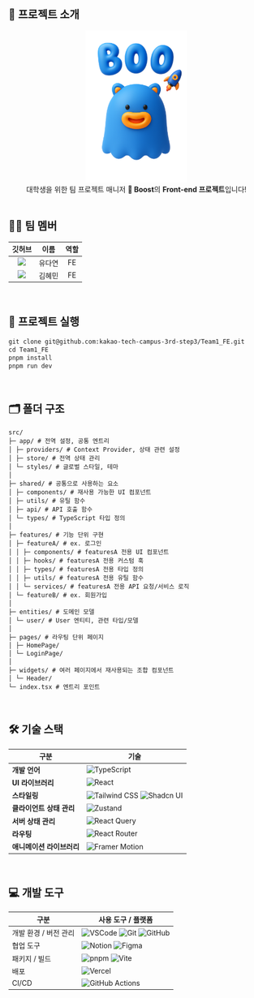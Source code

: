 ## 🚀 프로젝트 소개

<div align="center">
  <img src="src\shared\assets\images/boo-with-title.png" width="200" />
</div>
<div align="center">
대학생을 위한 팀 프로젝트 매니저 <strong>🚀 Boost</strong>의 <strong>Front-end 프로젝트</strong>입니다!
</div>

<br/>

## 👩‍💻 팀 멤버

|                                                                깃허브                                                                 |  이름  | 역할 |
| :-----------------------------------------------------------------------------------------------------------------------------------: | :----: | :--: |
| <div align="center">[<img src="https://avatars.githubusercontent.com/u/143688136?v=4" width="60"/>](https://github.com/daaoooy)</div> | 유다연 |  FE  |
| <div align="center">[<img src="https://avatars.githubusercontent.com/u/129584580?v=4" width="60"/>](https://github.com/hyemomo)</div> | 김혜민 |  FE  |

<br/>

## 🔧 프로젝트 실행

```
git clone git@github.com:kakao-tech-campus-3rd-step3/Team1_FE.git
cd Team1_FE
pnpm install
pnpm run dev
```

<br/>

## 🗂️ 폴더 구조

```
src/
├─ app/ # 전역 설정, 공통 엔트리
│ ├─ providers/ # Context Provider, 상태 관련 설정
│ ├─ store/ # 전역 상태 관리
│ └─ styles/ # 글로벌 스타일, 테마
│
├─ shared/ # 공통으로 사용하는 요소
│ ├─ components/ # 재사용 가능한 UI 컴포넌트
│ ├─ utils/ # 유틸 함수
│ ├─ api/ # API 호출 함수
│ └─ types/ # TypeScript 타입 정의
│
├─ features/ # 기능 단위 구현
│ ├─ featureA/ # ex. 로그인
│ │ ├─ components/ # featuresA 전용 UI 컴포넌트
│ │ ├─ hooks/ # featuresA 전용 커스텀 훅
│ │ ├─ types/ # featuresA 전용 타입 정의
│ │ ├─ utils/ # featuresA 전용 유틸 함수
│ │ └─ services/ # featuresA 전용 API 요청/서비스 로직
│ └─ featureB/ # ex. 회원가입
│
├─ entities/ # 도메인 모델
│ └─ user/ # User 엔티티, 관련 타입/모델
│
├─ pages/ # 라우팅 단위 페이지
│ ├─ HomePage/
│ └─ LoginPage/
│
├─ widgets/ # 여러 페이지에서 재사용되는 조합 컴포넌트
│ └─ Header/
└─ index.tsx # 엔트리 포인트
```

<br/>

## 🛠️ 기술 스택

| 구분                      | 기술                                                                                                                                                                                                                    |
| ------------------------- | ----------------------------------------------------------------------------------------------------------------------------------------------------------------------------------------------------------------------- |
| **개발 언어**             | ![TypeScript](https://img.shields.io/badge/TypeScript-3178C6?style=for-the-badge&logo=typescript&logoColor=white)                                                                                                       |
| **UI 라이브러리**         | ![React](https://img.shields.io/badge/React-61DAFB?style=for-the-badge&logo=react&logoColor=white)                                                                                                                      |
| **스타일링**              | ![Tailwind CSS](https://img.shields.io/badge/Tailwind_CSS-06B6D4?style=for-the-badge&logo=tailwind-css&logoColor=white) ![Shadcn UI](https://img.shields.io/badge/Shadcn_UI-000000?style=for-the-badge&logoColor=white) |
| **클라이언트 상태 관리**  | ![Zustand](https://img.shields.io/badge/Zustand-000000?style=for-the-badge&logoColor=white)                                                                                                                             |
| **서버 상태 관리**        | ![React Query](https://img.shields.io/badge/React_Query-FF4154?style=for-the-badge&logo=react-query&logoColor=white)                                                                                                    |
| **라우팅**                | ![React Router](https://img.shields.io/badge/React_Router-CA4245?style=for-the-badge&logo=react-router&logoColor=white)                                                                                                 |
| **애니메이션 라이브러리** | ![Framer Motion](https://img.shields.io/badge/Framer_Motion-0055FF?style=for-the-badge&logo=framer&logoColor=white)                                                                                                     |

<br/>

## 💻 개발 도구

| 구분                  | 사용 도구 / 플랫폼                                                                                                                                                                                                                                                                                                   |
| --------------------- | -------------------------------------------------------------------------------------------------------------------------------------------------------------------------------------------------------------------------------------------------------------------------------------------------------------------- |
| 개발 환경 / 버전 관리 | ![VSCode](https://img.shields.io/badge/VSCode-007ACC?style=for-the-badge&logo=visual-studio-code&logoColor=white) ![Git](https://img.shields.io/badge/Git-F05032?style=for-the-badge&logo=git&logoColor=white) ![GitHub](https://img.shields.io/badge/GitHub-181717?style=for-the-badge&logo=github&logoColor=white) |
| 협업 도구             | ![Notion](https://img.shields.io/badge/Notion-000000?style=for-the-badge&logo=notion&logoColor=white) ![Figma](https://img.shields.io/badge/Figma-F24E1E?style=for-the-badge&logo=figma&logoColor=white)                                                                                                             |
| 패키지 / 빌드         | ![pnpm](https://img.shields.io/badge/pnpm-F69220?style=for-the-badge&logo=pnpm&logoColor=white) ![Vite](https://img.shields.io/badge/Vite-646CFF?style=for-the-badge&logo=vite&logoColor=yellow)                                                                                                                     |
| 배포                  | ![Vercel](https://img.shields.io/badge/Vercel-000000?style=for-the-badge&logo=vercel&logoColor=white)                                                                                                                                                                                                                |
| CI/CD                 | ![GitHub Actions](https://img.shields.io/badge/GitHub_Actions-2088FF?style=for-the-badge&logo=github&logoColor=white)                                                                                                                                                                                                |
